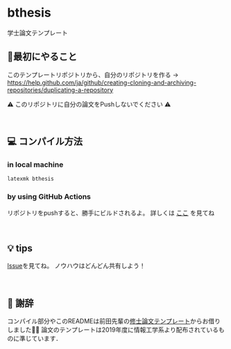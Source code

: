 # bthesis
学士論文テンプレート

## 🔰最初にやること
このテンプレートリポジトリから、自分のリポジトリを作る -> https://help.github.com/ja/github/creating-cloning-and-archiving-repositories/duplicating-a-repository

:warning: このリポジトリに自分の論文をPushしないでください :warning:

<br>

## :computer: コンパイル方法
### in local machine
```bash
latexmk bthesis
```

### by using GitHub Actions
リポジトリをpushすると、勝手にビルドされるよ。
詳しくは [ここ](https://github.com/koikelab-team/mthesis/issues/1) を見てね

<br>

## :bulb: tips
[Issue](https://github.com/koikelab-team/mthesis/issues)を見てね。
ノウハウはどんどん共有しよう！

<br>

## :tada: 謝辞
コンパイル部分やこのREADMEは前田先輩の[修士論文テンプレート](https://github.com/koikelab-team/mthesis)からお借りしました:pray::bow:
論文のテンプレートは2019年度に情報工学系より配布されているものに準じています．
